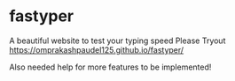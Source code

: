 # fastyper
A beautiful website to test your typing speed
Please Tryout https://omprakashpaudel125.github.io/fastyper/

Also needed help for more features to be implemented! 
